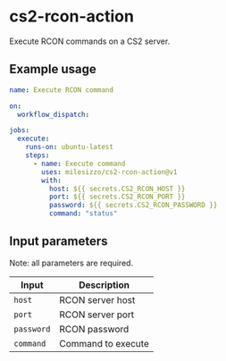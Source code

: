 # cs2-rcon-action

Execute RCON commands on a CS2 server.

## Example usage

```yaml
name: Execute RCON command

on:
  workflow_dispatch:

jobs:
  execute:
    runs-on: ubuntu-latest
    steps:
      - name: Execute command
        uses: milesizzo/cs2-rcon-action@v1
        with:
          host: ${{ secrets.CS2_RCON_HOST }}
          port: ${{ secrets.CS2_RCON_PORT }}
          password: ${{ secrets.CS2_RCON_PASSWORD }}
          command: "status"
```

## Input parameters

Note: all parameters are required.

Input | Description
--- | ---
`host` | RCON server host
`port` | RCON server port
`password` | RCON password
`command` | Command to execute

